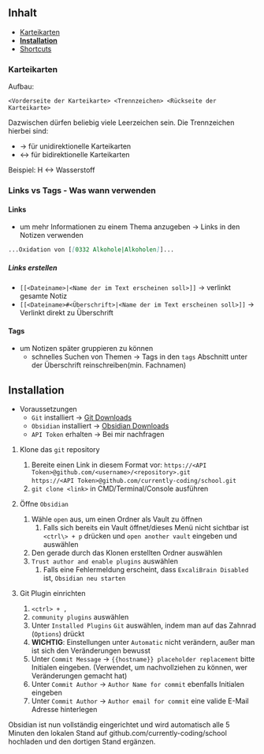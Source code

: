 ## Inhalt
- [Karteikarten](#Karteikarten)
- **[Installation](#installation)**
- [Shortcuts](#Hotkeys)

### Karteikarten

Aufbau:
```
<Vorderseite der Karteikarte> <Trennzeichen> <Rückseite der Karteikarte>
```

Dazwischen dürfen beliebig viele Leerzeichen sein.
Die Trennzeichen hierbei sind:
- -> für unidirektionelle Karteikarten
- <-> für bidirektionelle Karteikarten

Beispiel:
H <-> Wasserstoff


### Links vs Tags - Was wann verwenden
#### Links
- um mehr Informationen zu einem Thema anzugeben
-> Links in den Notizen verwenden
```markdown
...Oxidation von [[0332 Alkohole|Alkoholen]]...
```
##### Links erstellen
- `[[<Dateiname>|<Name der im Text erscheinen soll>]]` -> verlinkt gesamte Notiz
- `[[<Dateiname>#<Überschrift>|<Name der im Text erscheinen soll>]]` -> Verlinkt direkt zu Überschrift

#### Tags
- um Notizen später gruppieren zu können
	- schnelles Suchen von Themen
-> Tags in den `tags` Abschnitt unter der Überschrift reinschreiben(min. Fachnamen)


## Installation
- Voraussetzungen
  - `Git` installiert -> [Git Downloads](https://git-scm.com/downloads)
  - `Obsidian` installiert -> [Obsidian Downloads](https://obsidian.md/download)
  - `API Token` erhalten -> Bei mir nachfragen

1. Klone das `git` repository
   1. Bereite einen Link in diesem Format vor:
      `https://<API Token>@github.com/<username>/<repository>.git`\
      `https://<API Token>@github.com/currently-coding/school.git`
   2. `git clone <link>` in CMD/Terminal/Console ausführen

2. Öffne `Obsidian`
   1. Wähle `open` aus, um einen Ordner als Vault zu öffnen
      1. Falls sich bereits ein Vault öffnet/dieses Menü nicht sichtbar ist `<ctrl\> + p` drücken und `open another vault` eingeben und auswählen
   2. Den gerade durch das Klonen erstellten Ordner auswählen
   3. `Trust author and enable plugins` auswählen
      1. Falls eine Fehlermeldung erscheint, dass `ExcaliBrain Disabled` ist, `Obsidian neu starten`

3. Git Plugin einrichten
   1. `<ctrl> + ,`
   2. `community plugins` auswählen
   3. Unter `Installed Plugins` `Git` auswählen, indem man auf das Zahnrad (`Options`) drückt
   4. **WICHTIG**: Einstellungen unter `Automatic` nicht verändern, außer man ist sich den Veränderungen bewusst
   5. Unter `Commit Message` -> `{{hostname}} placeholder replacement` bitte Initialen eingeben. (Verwendet, um nachvollziehen zu können, wer Veränderungen gemacht hat)
   6. Unter `Commit Author` -> `Author Name for commit` ebenfalls Initialen eingeben
   7. Unter `Commit Author` -> `Author email for commit` eine valide E-Mail Adresse hinterlegen

Obsidian ist nun vollständig eingerichtet und wird automatisch alle 5 Minuten den lokalen Stand auf github.com/currently-coding/school hochladen und den dortigen Stand ergänzen.
